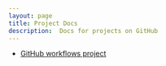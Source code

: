 ```yaml
---
layout: page
title: Project Docs
description:  Docs for projects on GitHub
---
```


- [GitHub workflows project](https://profile-sh.github.io/docs/projects/gh_workflows_project)
